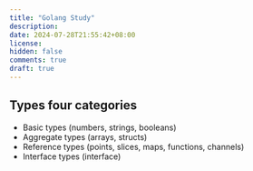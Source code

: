```yaml
---
title: "Golang Study"
description: 
date: 2024-07-28T21:55:42+08:00
license: 
hidden: false
comments: true
draft: true
---
```


## Types four categories

- Basic types (numbers, strings, booleans)
- Aggregate types (arrays, structs)
- Reference types (points, slices, maps, functions, channels)
- Interface types (interface)
